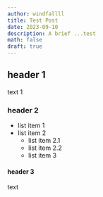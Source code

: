 ```yaml
---
author: windfallll
title: Test Post
date: 2023-09-10
description: A brief ...test
math: false
draft: true
---
```


## header 1
text 1

### header 2
* list item 1
* list item 2
    * list item 2.1
    * list item 2.2
    * list item 3

#### header 3
text